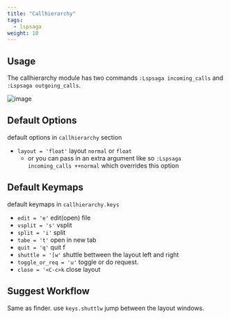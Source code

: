 ```yaml
---
title: "Callhierarchy"
tags:
  - lspsaga
weight: 10
---
```


## Usage

The callhierarchy module has two commands `:Lspsaga incoming_calls` and `:Lspsaga outgoing_calls`.

![image](https://github.com/nvimdev/lspsaga.nvim/assets/41671631/20d4001f-57a2-4ad5-87a8-514171c011c1)

## Default Options

default options in `callhierarchy` section

- `layout = 'float'` layout `normal` or `float`
  - or you can pass in an extra argument like so `:Lspsaga incoming_calls ++normal` which overrides this option

## Default Keymaps

default keymaps in `callhierarchy.keys`

- `edit = 'e'` edit(open) file
- `vsplit = 's'` vsplit
- `split = 'i'` split
- `tabe = 't'` open in new tab
- `quit = 'q'` quit f
- `shuttle = '[w'` shuttle bettween the layout left and right
- `toggle_or_req = 'u'` toggle or do request.
- `close = '<C-c>k` close layout

## Suggest Workflow

Same as finder. use `keys.shuttlw` jump between the layout windows.
